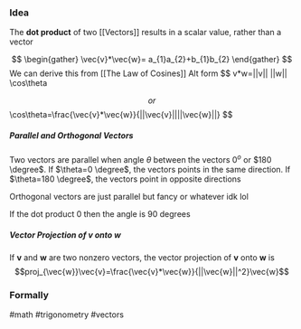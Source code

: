### Idea
The **dot product** of two [[Vectors]] results in a scalar value, rather than a vector

$$
\begin{gather}
\vec{v}*\vec{w}= a_{1}a_{2}+b_{1}b_{2}
\end{gather}
$$
We can derive this from [[The Law of Cosines]]
Alt form
$$
v*w=||v|| ||w|| \cos\theta 

$$ or
$$
\cos\theta=\frac{\vec{v}*\vec{w}}{||\vec{v}||||\vec{w}||}
$$


##### Parallel and Orthogonal Vectors

Two vectors are parallel when angle $\theta$ between the vectors $0^o$ or $180 \degree$. If $\theta=0 \degree$, the vectors points in the same direction. If $\theta=180 \degree$, the vectors point in opposite directions 

Orthogonal vectors are just parallel but fancy or whatever idk lol

If the dot product 0 then the angle is 90 degrees

##### Vector Projection of v onto w
If **v** and **w** are two nonzero vectors, the vector projection of **v** onto **w** is 
$$proj_{\vec{w}}\vec{v}=\frac{\vec{v}*\vec{w}}{||\vec{w}||^2}\vec{w}$$

### Formally

#math #trigonometry #vectors